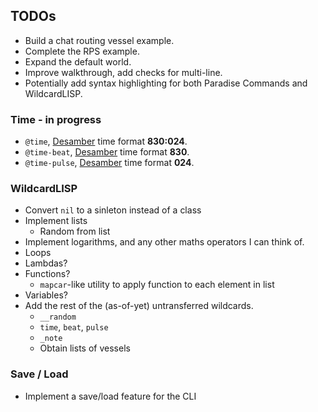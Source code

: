 ## TODOs

-   Build a chat routing vessel example.
-   Complete the RPS example.
-   Expand the default world.
-   Improve walkthrough, add checks for multi-line.
-   Potentially add syntax highlighting for both Paradise Commands and WildcardLISP.

### Time - in progress

-   `@time`, [Desamber](https://wiki.xxiivv.com/Desamber) time format **830:024**.
-   `@time-beat`, [Desamber](https://wiki.xxiivv.com/Desamber) time format **830**.
-   `@time-pulse`, [Desamber](https://wiki.xxiivv.com/Desamber) time format **024**.

### WildcardLISP

-   Convert `nil` to a sinleton instead of a class
-   Implement lists
    -   Random from list
-   Implement logarithms, and any other maths operators I can think of.
-   Loops
-   Lambdas?
-   Functions?
    -   `mapcar`-like utility to apply function to each element in list
-   Variables?
-   Add the rest of the (as-of-yet) untransferred wildcards.
    -   `__random`
    -   `time`, `beat`, `pulse`
    -   `_note`
    -   Obtain lists of vessels

### Save / Load

-   Implement a save/load feature for the CLI
